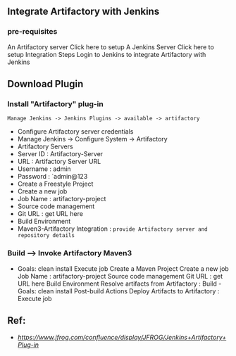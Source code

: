 ## Integrate Artifactory with Jenkins
### pre-requisites
An Artifactory server Click here to setup
A Jenkins Server Click here to setup
Integration Steps
Login to Jenkins to integrate Artifactory with Jenkins

## Download Plugin
### Install "Artifactory" plug-in
```
Manage Jenkins -> Jenkins Plugins -> available -> artifactory
```
- Configure Artifactory server credentials
- Manage Jenkins -> Configure System -> Artifactory
- Artifactory Servers
- Server ID : Artifactory-Server
- URL : Artifactory Server URL
- Username : admin
- Password : `admin@123
- Create a Freestyle Project
- Create a new job
- Job Name : artifactory-project
- Source code management
- Git URL : get URL here
- Build Environment
- Maven3-Artifactory Integration : `provide Artifactory server and repository details`

### Build --> Invoke Artifactory Maven3
- Goals: clean install
Execute job
Create a Maven Project
Create a new job
Job Name : artifactory-project
Source code management
Git URL : get URL here
Build Environment
Resolve artifacts from Artifactory : <provide Artifactory server and repository details>
Build - Goals: clean install
Post-build Actions
Deploy Artifacts to Artifactory : <provide Artifactory server and repository details>
Execute job


## Ref:
- *https://www.jfrog.com/confluence/display/JFROG/Jenkins+Artifactory+Plug-in*